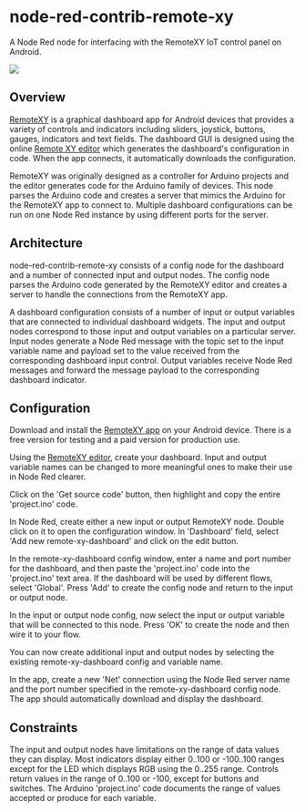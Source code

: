 # node-red-contrib-remote-xy
A Node Red node for interfacing with the RemoteXY IoT control panel on Android.

![](http://remotexy.com/img/v2/mainline2.gif)

## Overview
[RemoteXY](http://remotexy.com/en/) is a graphical dashboard app for Android devices that provides a variety of controls and indicators including sliders, joystick, buttons, gauges, indicators and text fields. The dashboard GUI is designed using the online [Remote XY editor](http://remotexy.com/en/editor/) which generates the dashboard's configuration in code.  When the app connects, it automatically downloads the configuration.

RemoteXY was originally designed as a controller for Arduino projects and the editor generates
code for the Arduino family of devices.  This node parses the Arduino code and creates a server
that mimics the Arduino for the RemoteXY app to connect to.  Multiple dashboard configurations can be run on one Node Red instance by using different ports for the server.

## Architecture
node-red-contrib-remote-xy consists of a config node for the dashboard and a number of connected input and output nodes.  The config node parses the Arduino code generated by the RemoteXY editor and creates a server to handle the connections from the RemoteXY app.

A dashboard configuration consists of a number of input or output variables that are connected to individual dashboard widgets.  The input and output nodes correspond to those input and output variables on a particular server.  Input nodes generate a Node Red message with the topic set to the input variable name and payload set to the value received from the corresponding dashboard input control.  Output variables receive Node Red messages and forward the message payload to the corresponding dashboard indicator.

## Configuration
Download and install the [RemoteXY app](https://play.google.com/store/apps/details?id=com.shevauto.remotexy.free) on your Android device.  There is a free version for testing and a paid version for production use.

Using the [RemoteXY editor](http://remotexy.com/en/editor/), create your dashboard. Input and output variable names can be changed to more meaningful ones to make their use in Node Red clearer.

Click on the 'Get source code' button, then highlight and copy the entire 'project.ino' code.

In Node Red, create either a new input or output RemoteXY node.  Double click on it to open the configuration window.  In 'Dashboard' field, select 'Add new remote-xy-dashboard' and click on the edit button.

In the remote-xy-dashboard config window, enter a name and port number for the dashboard, and then paste the 'project.ino' code into the 'project.ino' text area.  If the dashboard will be used by different flows, select 'Global'. Press 'Add' to create the config node and return to the input or output node.

In the input or output node config, now select the input or output variable that will be connected to this node. Press 'OK' to create the node and then wire it to your flow.

You can now create additional input and output nodes by selecting the existing remote-xy-dashboard config and variable name.

In the app, create a new 'Net' connection using the Node Red server name and the port number specified in the remote-xy-dashboard config node.  The app should automatically download and display the dashboard.

## Constraints
The input and output nodes have limitations on the range of data values they can display.  Most indicators display either 0..100 or -100..100 ranges except for the LED which displays RGB using the 0..255 range.  Controls return values in the range of 0..100 or -100, except for buttons and switches.  The Arduino 'project.ino' code documents the range of values accepted or produce for each variable.

